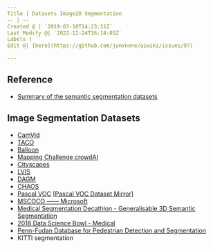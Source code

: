 ```yaml
---
Title | Datasets Image2D Segmentation
-- | --
Created @ | `2019-03-10T14:23:31Z`
Last Modify @| `2022-12-24T16:14:05Z`
Labels | ``
Edit @| [here](https://github.com/junxnone/aiwiki/issues/97)

---
```

## Reference

- [Summary of the semantic segmentation datasets](https://github.com/zhixuanli/segmentation-paper-reading-notes/blob/master/others/Summary%20of%20the%20semantic%20segmentation%20datasets.md)


## Image Segmentation Datasets
- [CamVid](/Datasets_Image_Segmentation_CamVid)
- [TACO](/Datasets_Image_Segmentation_TACO)
- [Balloon](/Datasets_Image_Segmentation_Balloon)
- [Mapping Challenge crowdAI](/Datasets_Image_Segmentation_Mapping_Challenge_crowdAI)
- [Cityscapes](/Datasets_Image_Segmentation_Cityscapes)
- [LVIS](/Datasets_Image_Segmentation_LVIS)
- [DAGM](/Datasets_Image_Segmentation_DAGM)
- [CHAOS](/Datasets_Image_Segmentation_CHAOS)
- [Pascal VOC](/Datasets_Image_PascalVOC) [[Pascal VOC Dataset Mirror](https://pjreddie.com/projects/pascal-voc-dataset-mirror/)]
- [MSCOCO —— Microsoft](http://cocodataset.org/#home)
- [Medical Segmentation Decathlon - Generalisable 3D Semantic Segmentation](http://medicaldecathlon.com/)
- [2018 Data Science Bowl - Medical](https://www.kaggle.com/c/data-science-bowl-2018/overview/description)
- [Penn-Fudan Database for Pedestrian Detection and Segmentation](https://www.cis.upenn.edu/~jshi/ped_html/)
- KITTI segmentation

